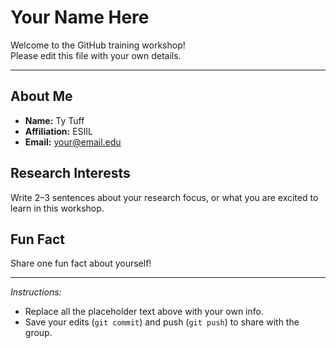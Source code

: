 # Your Name Here

Welcome to the GitHub training workshop!  
Please edit this file with your own details.

---

## About Me
- **Name:** Ty Tuff 
- **Affiliation:** ESIIL  
- **Email:** your@email.edu  

## Research Interests
Write 2–3 sentences about your research focus, or what you are excited to learn in this workshop.  

## Fun Fact
Share one fun fact about yourself!  

---

*Instructions:*  
- Replace all the placeholder text above with your own info.  
- Save your edits (`git commit`) and push (`git push`) to share with the group.  
